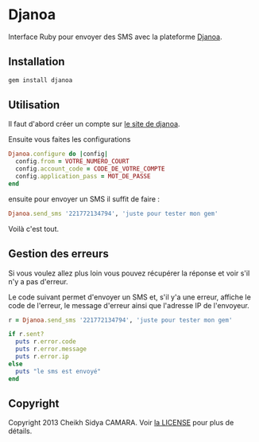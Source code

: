 Djanoa
======

Interface Ruby pour envoyer des SMS avec la plateforme [Djanoa](http://www.djanoa.com).

Installation
------------
```bash
gem install djanoa
```

Utilisation
-----------

Il faut d'abord créer un compte sur [le site de djanoa](http://www.djanoa.com).

Ensuite vous faites les configurations
```ruby
Djanoa.configure do |config|
  config.from = VOTRE_NUMERO_COURT
  config.account_code = CODE_DE_VOTRE_COMPTE
  config.application_pass = MOT_DE_PASSE
end
```

ensuite pour envoyer un SMS il suffit de faire :

```ruby
Djanoa.send_sms '221772134794', 'juste pour tester mon gem'
```

Voilà c'est tout.

Gestion des erreurs
-------------------

Si vous voulez allez plus loin vous pouvez récupérer la réponse et voir s'il n'y a pas d'erreur.

Le code suivant permet d'envoyer un SMS et, s'il y'a une erreur, affiche le code de l'erreur, le message d'erreur ainsi que l'adresse IP de l'envoyeur.
```ruby
r = Djanoa.send_sms '221772134794', 'juste pour tester mon gem'

if r.sent?
  puts r.error.code
  puts r.error.message
  puts r.error.ip
else
  puts "le sms est envoyé"
end
```

Copyright
---------
Copyright 2013 Cheikh Sidya CAMARA. Voir [la LICENSE](https://github.com/scicasoft/djanoa/blob/master/LICENSE.md) pour plus de détails.